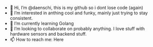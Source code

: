 - 👋 Hi, I’m @daenschi, this is my github so i dont lose code (again)
- 👀 I’m interested in anthing cool and funky, mainly just trying to stay consistent.
- 🌱 I’m currently learning Golang
- 💞️ I’m looking to collaborate on probably anything. I love stuff with hardware sensors and backend stuff.
- 📫 How to reach me: Here
